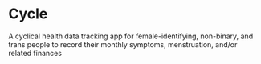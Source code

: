 # Cycle
A cyclical health data tracking app for female-identifying, non-binary, and trans people to record their monthly symptoms, menstruation, and/or related finances
